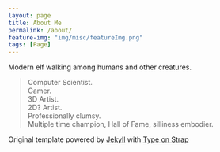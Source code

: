 ```yaml
---
layout: page
title: About Me
permalink: /about/
feature-img: "img/misc/featureImg.png"
tags: [Page]
---
```


Modern elf walking among humans and other creatures.

> Computer Scientist. <br />
> Gamer. <br />
> 3D Artist. <br />
> 2D? Artist. <br />
> Professionally clumsy. <br />
> Multiple time champion, Hall of Fame, silliness embodier. <br />


 
Original template powered by <a href="https://jekyllrb.com/">Jekyll</a> with <a href="https://github.com/sylhare/Type-on-Strap">Type on Strap</a>

